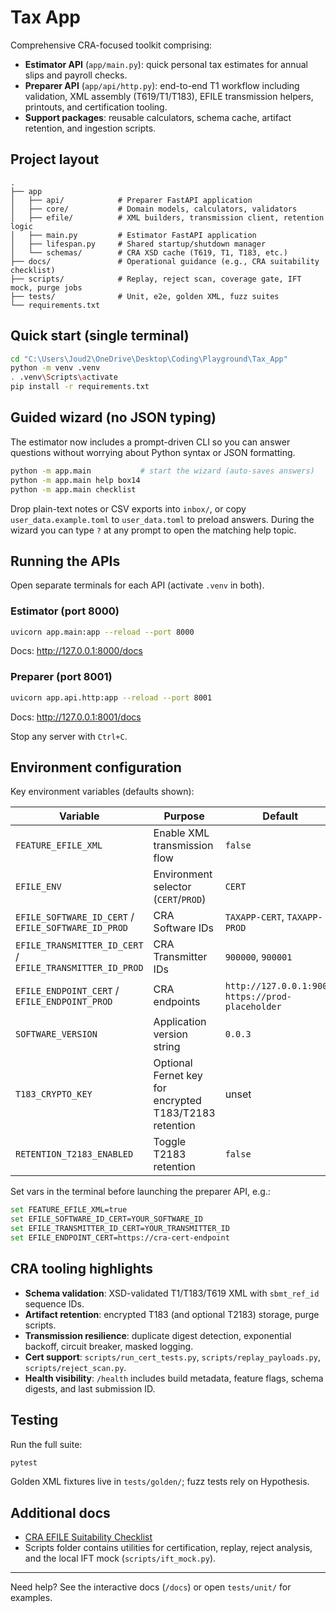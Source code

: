 # Tax App

Comprehensive CRA-focused toolkit comprising:

- **Estimator API** (`app/main.py`): quick personal tax estimates for annual slips and payroll checks.
- **Preparer API** (`app/api/http.py`): end-to-end T1 workflow including validation, XML assembly (T619/T1/T183), EFILE transmission helpers, printouts, and certification tooling.
- **Support packages**: reusable calculators, schema cache, artifact retention, and ingestion scripts.

## Project layout

```
.
├── app
│   ├── api/            # Preparer FastAPI application
│   ├── core/           # Domain models, calculators, validators
│   ├── efile/          # XML builders, transmission client, retention logic
│   ├── main.py         # Estimator FastAPI application
│   ├── lifespan.py     # Shared startup/shutdown manager
│   └── schemas/        # CRA XSD cache (T619, T1, T183, etc.)
├── docs/               # Operational guidance (e.g., CRA suitability checklist)
├── scripts/            # Replay, reject scan, coverage gate, IFT mock, purge jobs
├── tests/              # Unit, e2e, golden XML, fuzz suites
└── requirements.txt
```

## Quick start (single terminal)

```bash
cd "C:\Users\Joud2\OneDrive\Desktop\Coding\Playground\Tax_App"
python -m venv .venv
. .venv\Scripts\activate
pip install -r requirements.txt
```

## Guided wizard (no JSON typing)

The estimator now includes a prompt-driven CLI so you can answer questions without worrying about Python syntax or JSON formatting.

```bash
python -m app.main           # start the wizard (auto-saves answers)
python -m app.main help box14
python -m app.main checklist
```

Drop plain-text notes or CSV exports into `inbox/`, or copy `user_data.example.toml` to `user_data.toml` to preload answers. During the wizard you can type `?` at any prompt to open the matching help topic.

## Running the APIs

Open separate terminals for each API (activate `.venv` in both).

### Estimator (port 8000)
```bash
uvicorn app.main:app --reload --port 8000
```
Docs: <http://127.0.0.1:8000/docs>

### Preparer (port 8001)
```bash
uvicorn app.api.http:app --reload --port 8001
```
Docs: <http://127.0.0.1:8001/docs>

Stop any server with `Ctrl+C`. 

## Environment configuration

Key environment variables (defaults shown):

| Variable | Purpose | Default |
| --- | --- | --- |
| `FEATURE_EFILE_XML` | Enable XML transmission flow | `false` |
| `EFILE_ENV` | Environment selector (`CERT`/`PROD`) | `CERT` |
| `EFILE_SOFTWARE_ID_CERT` / `EFILE_SOFTWARE_ID_PROD` | CRA Software IDs | `TAXAPP-CERT`, `TAXAPP-PROD` |
| `EFILE_TRANSMITTER_ID_CERT` / `EFILE_TRANSMITTER_ID_PROD` | CRA Transmitter IDs | `900000`, `900001` |
| `EFILE_ENDPOINT_CERT` / `EFILE_ENDPOINT_PROD` | CRA endpoints | `http://127.0.0.1:9000`, `https://prod-placeholder` |
| `SOFTWARE_VERSION` | Application version string | `0.0.3` |
| `T183_CRYPTO_KEY` | Optional Fernet key for encrypted T183/T2183 retention | unset |
| `RETENTION_T2183_ENABLED` | Toggle T2183 retention | `false` |

Set vars in the terminal before launching the preparer API, e.g.:

```bash
set FEATURE_EFILE_XML=true
set EFILE_SOFTWARE_ID_CERT=YOUR_SOFTWARE_ID
set EFILE_TRANSMITTER_ID_CERT=YOUR_TRANSMITTER_ID
set EFILE_ENDPOINT_CERT=https://cra-cert-endpoint
```

## CRA tooling highlights

- **Schema validation**: XSD-validated T1/T183/T619 XML with `sbmt_ref_id` sequence IDs.
- **Artifact retention**: encrypted T183 (and optional T2183) storage, purge scripts.
- **Transmission resilience**: duplicate digest detection, exponential backoff, circuit breaker, masked logging.
- **Cert support**: `scripts/run_cert_tests.py`, `scripts/replay_payloads.py`, `scripts/reject_scan.py`.
- **Health visibility**: `/health` includes build metadata, feature flags, schema digests, and last submission ID.

## Testing

Run the full suite:

```bash
pytest
```

Golden XML fixtures live in `tests/golden/`; fuzz tests rely on Hypothesis.

## Additional docs

- [CRA EFILE Suitability Checklist](docs/efile_suitability.md)
- Scripts folder contains utilities for certification, replay, reject analysis, and the local IFT mock (`scripts/ift_mock.py`).

---

Need help? See the interactive docs (`/docs`) or open `tests/unit/` for examples.

